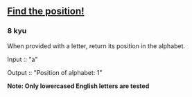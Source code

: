 <h2><a href=https://www.codewars.com/kata/5808e2006b65bff35500008f/train/csharp target="_blank">Find the position!</a></h2><h3>8 kyu</h3><p>When provided with a letter, return its position in the alphabet.</p><p>Input :: "a"</p><p>Output :: "Position of alphabet: 1"</p><p><strong>Note: Only lowercased English letters are tested</strong></p>